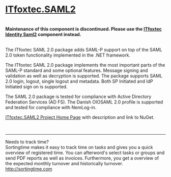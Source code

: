 <a href="http://itfoxtec.com/Saml2">ITfoxtec.SAML2</a>
==============
<br />
<strong>
Maintenance of this component is discontinued. Please use the <a href="http://itfoxtec.com/identitysaml2">ITfoxtec Identity Saml2</a> component instead.
</strong>
<br /><br />

The ITfoxtec SAML 2.0 package adds SAML-P support on top of the SAML 2.0 token functionality implemented in the .NET framework.

The ITfoxtec SAML 2.0 package implements the most important parts of the SAML-P standard and some optional features. Message signing and validation as well as decryption is supported. The package supports SAML 2.0 login, logout, single logout and metadata. Both SP Initiated and IdP Initiated sign on is supported. 

The SAML 2.0 package is tested for compliance with Active Directory Federation Services (AD FS). 
The Danish OIOSAML 2.0 profile is supported and tested for compliance with NemLog-in. 

<a href="http://itfoxtec.com/Saml2">ITfoxtec.SAML2 Project Home Page</a> with description and link to NuGet.

<br />
<hr />
Needs to track time?<br />
Sortingtime makes it easy to track time on tasks and gives you a quick overview of registered time. You can afterword's select tasks or groups and send PDF reports as well as invoices. Furthermore, you get a overview of the expected monthly turnover and historically turnover.<br />
<a href="https://sortingtime.com">http://sortingtime.com</a>
